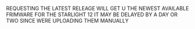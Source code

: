 REQUESTING THE LATEST RELEAGE WILL GET U THE NEWEST AVAILABLE FRIMWARE FOR THE STARLIGHT 12
IT MAY BE DELAYED BY A DAY OR TWO SINCE WERE UPLOADING THEM MANUALLY
